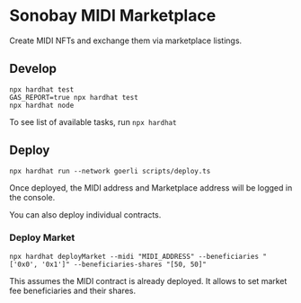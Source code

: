 # Sonobay MIDI Marketplace

Create MIDI NFTs and exchange them via marketplace listings.

## Develop

```shell
npx hardhat test
GAS_REPORT=true npx hardhat test
npx hardhat node
```

To see list of available tasks, run `npx hardhat`

## Deploy

```shell
npx hardhat run --network goerli scripts/deploy.ts
```

Once deployed, the MIDI address and Marketplace address will be logged in the console.

You can also deploy individual contracts.

### Deploy Market

```shell
npx hardhat deployMarket --midi "MIDI_ADDRESS" --beneficiaries "['0x0', '0x1']" --beneficiaries-shares "[50, 50]"
```

This assumes the MIDI contract is already deployed. It allows to set market fee beneficiaries and their shares.

